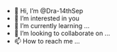 - 👋 Hi, I’m @Dra-14thSep
- 👀 I’m interested in you
- 🌱 I’m currently learning ...
- 💞️ I’m looking to collaborate on ...
- 📫 How to reach me ...

<!---
Dra-14thSep/Dra-14thSep is a ✨ special ✨ repository because its `README.md` (this file) appears on your GitHub profile.
You can click the Preview link to take a look at your changes.
--->
